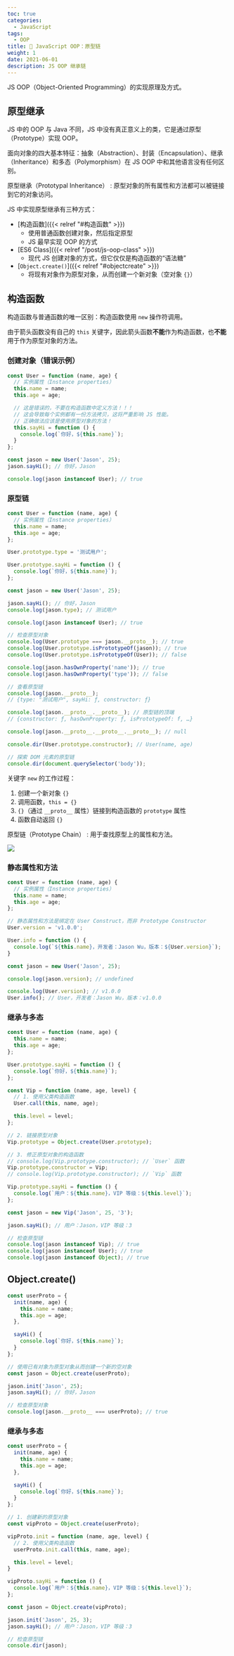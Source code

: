 ```yaml
---
toc: true
categories:
  - JavaScript
tags:
  - OOP
title: 📌 JavaScript OOP：原型链
weight: 1
date: 2021-06-01
description: JS OOP 继承链
---
```


JS OOP（Object-Oriented Programming）的实现原理及方式。

## 原型继承

JS 中的 OOP 与 Java 不同，JS 中没有真正意义上的类，它是通过原型（Prototype）实现 OOP。

面向对象的四大基本特征：抽象（Abstraction）、封装（Encapsulation）、继承（Inheritance）和多态（Polymorphism）在 JS OOP 中和其他语言没有任何区别。

原型继承（Prototypal Inheritance）
: 原型对象的所有属性和方法都可以被链接到它的对象访问。

JS 中实现原型继承有三种方式：

- [构造函数]({{< relref "#构造函数" >}})
    - 使用普通函数创建对象，然后指定原型
    - JS 最早实现 OOP 的方式
- [ES6 Class]({{< relref "/post/js-oop-class" >}})
    - 现代 JS 创建对象的方式，但它仅仅是构造函数的“语法糖”
- [`Object.create()`]({{< relref "#objectcreate" >}})
    - 将现有对象作为原型对象，从而创建一个新对象（空对象 `{}`）

## 构造函数

构造函数与普通函数的唯一区别：构造函数使用 `new` 操作符调用。

由于箭头函数没有自己的 `this` 关键字，因此箭头函数**不能**作为构造函数，也**不能**用于作为原型对象的方法。

### 创建对象（错误示例）

```js
const User = function (name, age) {
  // 实例属性（Instance properties）
  this.name = name;
  this.age = age;

  // 这是错误的，不要在构造函数中定义方法！！！
  // 这会导致每个实例都有一份方法拷贝，这将严重影响 JS 性能。
  // 正确做法应该是使用原型对象的方法！
  this.sayHi = function () {
    console.log(`你好，${this.name}`);
  }
};

const jason = new User('Jason', 25);
jason.sayHi(); // 你好，Jason

console.log(jason instanceof User); // true
```

### 原型链

```js
const User = function (name, age) {
  // 实例属性（Instance properties）
  this.name = name;
  this.age = age;
};

User.prototype.type = '测试用户';

User.prototype.sayHi = function () {
  console.log(`你好，${this.name}`);
};

const jason = new User('Jason', 25);

jason.sayHi(); // 你好，Jason
console.log(jason.type); // 测试用户

console.log(jason instanceof User); // true

// 检查原型对象
console.log(User.prototype === jason.__proto__); // true
console.log(User.prototype.isPrototypeOf(jason)); // true
console.log(User.prototype.isPrototypeOf(User)); // false

console.log(jason.hasOwnProperty('name')); // true
console.log(jason.hasOwnProperty('type')); // false

// 查看原型链
console.log(jason.__proto__);
// {type: "测试用户", sayHi: ƒ, constructor: ƒ}

console.log(jason.__proto__.__proto__); // 原型链的顶端
// {constructor: ƒ, hasOwnProperty: ƒ, isPrototypeOf: f, …}

console.log(jason.__proto__.__proto__.__proto__); // null

console.dir(User.prototype.constructor); // User(name, age)

// 探索 DOM 元素的原型链
console.dir(document.querySelector('body'));
```

关键字 `new` 的工作过程：
1. 创建一个新对象 `{}`
2. 调用函数，`this = {}`
3. `{}`（通过 `__proto__` 属性）链接到构造函数的 `prototype` 属性
4. 函数自动返回 `{}`

原型链（Prototype Chain）
: 用于查找原型上的属性和方法。

![](/img/js-prototype-chain.jpg)

### 静态属性和方法

```js
const User = function (name, age) {
  // 实例属性（Instance properties）
  this.name = name;
  this.age = age;
};

// 静态属性和方法是绑定在 User Construct，而非 Prototype Constructor
User.version = 'v1.0.0';

User.info = function () {
  console.log(`${this.name}，开发者：Jason Wu，版本：${User.version}`);
}

const jason = new User('Jason', 25);

console.log(jason.version); // undefined

console.log(User.version); // v1.0.0
User.info(); // User，开发者：Jason Wu，版本：v1.0.0
```

### 继承与多态

```js
const User = function (name, age) {
  this.name = name;
  this.age = age;
};

User.prototype.sayHi = function () {
  console.log(`你好，${this.name}`);
};

const Vip = function (name, age, level) {
  // 1. 使用父类构造函数
  User.call(this, name, age);

  this.level = level;
};

// 2. 链接原型对象
Vip.prototype = Object.create(User.prototype);

// 3. 修正原型对象的构造函数
// console.log(Vip.prototype.constructor); // `User` 函数
Vip.prototype.constructor = Vip;
// console.log(Vip.prototype.constructor); // `Vip` 函数

Vip.prototype.sayHi = function () {
  console.log(`用户：${this.name}，VIP 等级：${this.level}`);
};

const jason = new Vip('Jason', 25, '3');

jason.sayHi(); // 用户：Jason，VIP 等级：3

// 检查原型链
console.log(jason instanceof Vip); // true
console.log(jason instanceof User); // true
console.log(jason instanceof Object); // true
```

## Object.create()

```js
const userProto = {
  init(name, age) {
    this.name = name;
    this.age = age;
  },

  sayHi() {
    console.log(`你好，${this.name}`);
  }
};

// 使用已有对象为原型对象从而创建一个新的空对象
const jason = Object.create(userProto);

jason.init('Jason', 25);
jason.sayHi(); // 你好，Jason

// 检查原型对象
console.log(jason.__proto__ === userProto); // true
```

### 继承与多态

```js
const userProto = {
  init(name, age) {
    this.name = name;
    this.age = age;
  },

  sayHi() {
    console.log(`你好，${this.name}`);
  }
};

// 1. 创建新的原型对象
const vipProto = Object.create(userProto);

vipProto.init = function (name, age, level) {
  // 2. 使用父类构造函数
  userProto.init.call(this, name, age);

  this.level = level;
}

vipProto.sayHi = function () {
  console.log(`用户：${this.name}，VIP 等级：${this.level}`);
};

const jason = Object.create(vipProto);

jason.init('Jason', 25, 3);
jason.sayHi(); // 用户：Jason，VIP 等级：3

// 检查原型链
console.dir(jason);
```
